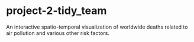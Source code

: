 # project-2-tidy_team

An interactive spatio-temporal visualization of worldwide deaths related to air pollution and various other risk factors.
